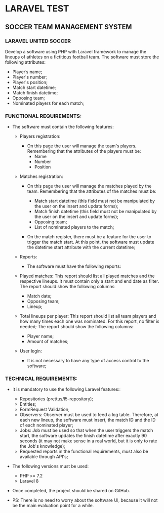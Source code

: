 # LARAVEL TEST

## SOCCER TEAM MANAGEMENT SYSTEM

### LARAVEL UNITED SOCCER

Develop a software using PHP with Laravel framework to manage the lineups of athletes on a fictitious football team.
The software must store the following attributes:
- Player’s name;
- Player's number;
- Player's position;
- Match start datetime;
- Match finish datetime;
- Opposing team;
- Nominated players for each match;

### FUNCTIONAL REQUIREMENTS:

- The software must contain the following features:
    + Players registration:
		* On this page the user will manage the team's players. Remembering that the attributes of the players must be:
          - Name
          - Number
          - Position
            
	+ Matches registration:
		* On this page the user will manage the matches played by the team. Remembering that the attributes of the matches must be:
            - Match start datetime (this field must not be manipulated by the user on the insert and update forms);
            - Match finish datetime (this field must not be manipulated by the user on the insert and update forms);
            - Opposing team;
            - List of nominated players to the match;

		* On the match register, there must be a feature for the user to trigger the match start. At this point, the software must update the datetime start attribute with the current datetime;

	+ Reports:
		* The software must have the following reports:

    + Played matches: This report should list all played matches and the respective lineups. It must contain only a start and end date as filter. The report should show the following columns:
        * Match date;
        * Opposing team;
        * Lineup;

    + Total lineups per player: This report should list all team players and how many times each one was nominated. For this report, no filter is needed; The report should show the following columns:
        * Player name;
        * Amount of matches;

	+ User login:
		* It is not necessary to have any type of access control to the software;

### TECHNICAL REQUIREMENTS:

- It is mandatory to use the following Laravel features::
	+ Repositories (prettus/l5-repository);
	+ Entities;
	+ FormRequest Validation;
	+ Observers: Observer must be used to feed a log table. Therefore, at each new lineup, the software must insert, the match ID and the ID of each nominated player;
	+ Jobs: Job must be used so that when the user triggers the match start, the software updates the finish datetime after exactly 90 seconds (it may not make sense in a real world, but it is only to rate the Job's knowledge);
	+ Requested reports in the functional requirements, must also be available through API's;

- The following versions must be used:
	+ PHP >= 7.2
	+ Laravel 8

- Once completed, the project should be shared on GitHub.

- PS: There is no need to worry about the software UI, because it will not be the main evaluation point for a while.
